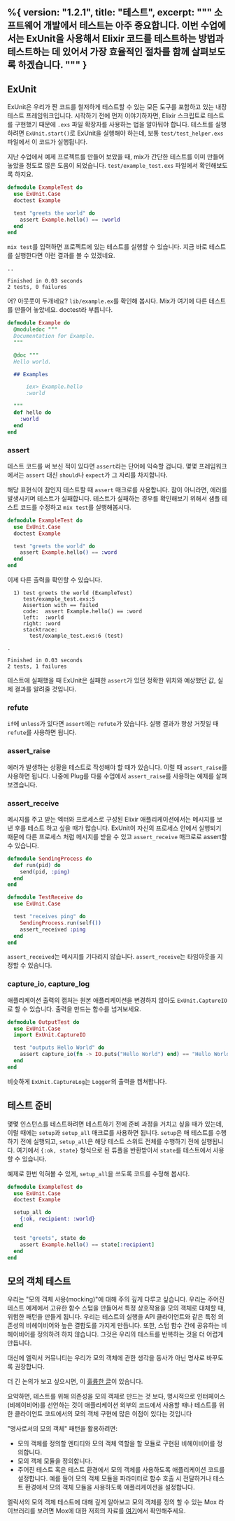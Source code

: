 %{
  version: "1.2.1",
  title: "테스트",
  excerpt: """
  소프트웨어 개발에서 테스트는 아주 중요합니다. 이번 수업에서는 ExUnit을 사용해서 Elixir 코드를 테스트하는 방법과 테스트하는 데 있어서 가장 효율적인 절차를 함께 살펴보도록 하겠습니다.
  """
}
---

## ExUnit

ExUnit은 우리가 짠 코드를 철저하게 테스트할 수 있는 모든 도구를 포함하고 있는 내장 테스트 프레임워크입니다. 시작하기 전에 먼저 이야기하자면, Elixir 스크립트로 테스트를 구현했기 때문에 `.exs` 파일 확장자를 사용하는 법을 알아둬야 합니다. 테스트를 실행하려면 `ExUnit.start()`로 ExUnit을 실행해야 하는데, 보통 `test/test_helper.exs` 파일에서 이 코드가 실행됩니다.

지난 수업에서 예제 프로젝트를 만들어 보았을 때, mix가 간단한 테스트를 이미 만들어놓았을 정도로 많은 도움이 되었습니다. `test/example_test.exs` 파일에서 확인해보도록 하지요.

```elixir
defmodule ExampleTest do
  use ExUnit.Case
  doctest Example

  test "greets the world" do
    assert Example.hello() == :world
  end
end
```

`mix test`를 입력하면 프로젝트에 있는 테스트를 실행할 수 있습니다. 지금 바로 테스트를 실행한다면 이런 결과를 볼 수 있겠네요.

```shell
..

Finished in 0.03 seconds
2 tests, 0 failures
```

어? 아웃풋이 두개네요? `lib/example.ex`를 확인해 봅시다. Mix가 여기에 다른 테스트를 만들어 놓았네요. doctest라 부릅니다.

```elixir
defmodule Example do
  @moduledoc """
  Documentation for Example.
  """

  @doc """
  Hello world.

  ## Examples

      iex> Example.hello
      :world

  """
  def hello do
    :world
  end
end
```

### assert

테스트 코드를 써 보신 적이 있다면 `assert`라는 단어에 익숙할 겁니다. 몇몇 프레임워크에서는 `assert` 대신 `should`나 `expect`가 그 자리를 차지합니다.

해당 표현식이 참인지 테스트할 때 `assert` 매크로를 사용합니다. 참이 아니라면, 에러를 발생시키며 테스트가 실패합니다. 테스트가 실패하는 경우를 확인해보기 위해서 샘플 테스트 코드를 수정하고 `mix test`를 실행해봅시다.

```elixir
defmodule ExampleTest do
  use ExUnit.Case
  doctest Example

  test "greets the world" do
    assert Example.hello() == :word
  end
end
```

이제 다른 출력을 확인할 수 있습니다.

```shell
  1) test greets the world (ExampleTest)
     test/example_test.exs:5
     Assertion with == failed
     code:  assert Example.hello() == :word
     left:  :world
     right: :word
     stacktrace:
       test/example_test.exs:6 (test)

.

Finished in 0.03 seconds
2 tests, 1 failures
```

테스트에 실패했을 때 ExUnit은 실패한 `assert`가 있던 정확한 위치와 예상했던 값, 실제 결과를 알려줄 것입니다.

### refute

`if`에 `unless`가 있다면 `assert`에는 `refute`가 있습니다. 실행 결과가 항상 거짓일 때 `refute`를 사용하면 됩니다.

### assert_raise

에러가 발생하는 상황을 테스트로 작성해야 할 때가 있습니다. 이럴 때 `assert_raise`를 사용하면 됩니다. 나중에 Plug를 다룰 수업에서 `assert_raise`를 사용하는 예제를 살펴보겠습니다.

### assert_receive

메시지를 주고 받는 엑터와 프로세스로 구성된 Elixir 애플리케이션에서는 메시지를 보낸 후를 테스트 하고 싶을 때가 많습니다. ExUnit이 자신의 프로세스 안에서 실행되기 때문에 다른 프로세스 처럼 메시지를 받을 수 있고 `assert_receive` 매크로로 assert할 수 있습니다.

```elixir
defmodule SendingProcess do
  def run(pid) do
    send(pid, :ping)
  end
end

defmodule TestReceive do
  use ExUnit.Case

  test "receives ping" do
    SendingProcess.run(self())
    assert_received :ping
  end
end
```

`assert_received`는 메시지를 기다리지 않습니다. `assert_receive`는 타임아웃을 지정할 수 있습니다.

### capture_io, capture_log

애플리케이션 출력의 캡처는 원본 애플리케이션을 변경하지 않아도 `ExUnit.CaptureIO`로 할 수 있습니다. 출력을 만드는 함수를 넘겨보세요.

```elixir
defmodule OutputTest do
  use ExUnit.Case
  import ExUnit.CaptureIO

  test "outputs Hello World" do
    assert capture_io(fn -> IO.puts("Hello World") end) == "Hello World\n"
  end
end
```

비슷하게 `ExUnit.CaptureLog`는 `Logger`의 출력을 켑쳐합니다.

## 테스트 준비

몇몇 인스턴스를 테스트하려면 테스트하기 전에 준비 과정을 거치고 싶을 때가 있는데, 이럴 때에는 `setup`과 `setup_all` 매크로를 사용하면 됩니다. `setup`은 매 테스트를 수행하기 전에 실행되고, `setup_all`은 해당 테스트 스위트 전체를 수행하기 전에 실행됩니다. 여기에서 `{:ok, state}` 형식으로 된 튜플을 반환받아서 `state`를 테스트에서 사용할 수 있습니다.

예제로 한번 익혀볼 수 있게, `setup_all`을 쓰도록 코드를 수정해 봅시다.

```elixir
defmodule ExampleTest do
  use ExUnit.Case
  doctest Example

  setup_all do
    {:ok, recipient: :world}
  end

  test "greets", state do
    assert Example.hello() == state[:recipient]
  end
end
```

## 모의 객체 테스트

우리는 "모의 객체 사용(mocking)"에 대해 주의 깊게 다루고 싶습니다. 우리는 주어진 테스트 예제에서 고유한 함수 스텁을 만들어서 특정 상호작용을 모의 객체로 대체할 때, 위험한 패턴을 만들게 됩니다. 우리는 테스트의 실행을 API 클라이언트와 같은 특정 의존성의 비헤이비어와 높은 결합도를 가지게 만듭니다. 또한, 스텁 함수 간에 공유하는 비헤이비어를 정의하려 하지 않습니다. 그것은 우리의 테스트를 반복하는 것을 더 어렵게 만듭니다.

대신에 엘릭서 커뮤니티는 우리가 모의 객체에 관한 생각을 동사가 아닌 명사로 바꾸도록 권장합니다.

더 긴 논의가 보고 싶으시면, 이 [훌륭한 글](http://blog.plataformatec.com.br/2015/10/mocks-and-explicit-contracts/)이 있습니다.

요약하면, 테스트를 위해 의존성을 모의 객체로 만드는 것 보다, 명시적으로 인터페이스(비헤이비어)를 선언하는 것이 애플리케이션 외부의 코드에서 사용할 때나 테스트를 위한 클라이언트 코드에서의 모의 객체 구현에 많은 이점이 있다는 것입니다

"명사로서의 모의 객체" 패턴을 활용하려면:

* 모의 객체를 정의할 엔티티와 모의 객체 역할을 할 모듈로 구현된 비헤이비어를 정의합니다.
* 모의 객체 모듈을 정의합니다.
* 주어진 테스트 혹은 테스트 환경에서 모의 객체를 사용하도록 애플리케이션 코드를 설정합니다. 예를 들어 모의 객체 모듈을 파라미터로 함수 호출 시 전달하거나 테스트 환경에서 모의 객체 모듈을 사용하도록 애플리케이션을 설정합니다.

엘릭서의 모의 객체 테스트에 대해 깊게 알아보고 모의 객체를 정의 할 수 있는 Mox 라이브러리를 보려면 Mox에 대한 저희의 자료를 [여기](/ko/lessons/testing/mox)에서 확인해주세요.